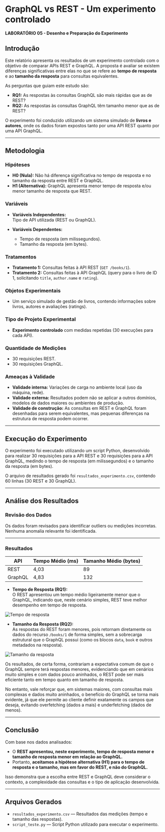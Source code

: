 # GraphQL vs REST - Um experimento controlado

**LABORATÓRIO 05 - Desenho e Preparação do Experimento**

## Introdução

Este relatório apresenta os resultados de um experimento controlado com o objetivo de comparar APIs REST e GraphQL. A proposta é avaliar se existem diferenças significativas entre elas no que se refere ao **tempo de resposta** e ao **tamanho da resposta** para consultas equivalentes.

As perguntas que guiam este estudo são:

- **RQ1:** As respostas às consultas GraphQL são mais rápidas que as de REST?
- **RQ2:** As respostas às consultas GraphQL têm tamanho menor que as de REST?

O experimento foi conduzido utilizando um sistema simulado de **livros e autores**, onde os dados foram expostos tanto por uma API REST quanto por uma API GraphQL.

---

## Metodologia

### Hipóteses

- **H0 (Nula):** Não há diferença significativa no tempo de resposta e no tamanho da resposta entre REST e GraphQL.
- **H1 (Alternativa):** GraphQL apresenta menor tempo de resposta e/ou menor tamanho de resposta que REST.

### Variáveis

- **Variáveis Independentes:**  
  Tipo de API utilizada (REST ou GraphQL).

- **Variáveis Dependentes:**  
  - Tempo de resposta (em milissegundos).  
  - Tamanho da resposta (em bytes).

### Tratamentos

- **Tratamento 1:** Consultas feitas à API REST (`GET /books/1`).
- **Tratamento 2:** Consultas feitas à API GraphQL (query para o livro de ID 1, solicitando `title`, `author.name` e `rating`).

### Objetos Experimentais

- Um serviço simulado de gestão de livros, contendo informações sobre livros, autores e avaliações (ratings).

### Tipo de Projeto Experimental

- **Experimento controlado** com medidas repetidas (30 execuções para cada API).

### Quantidade de Medições

- 30 requisições REST.  
- 30 requisições GraphQL.

### Ameaças à Validade

- **Validade interna:** Variações de carga no ambiente local (uso da máquina, rede).
- **Validade externa:** Resultados podem não se aplicar a outros domínios, modelos de dados maiores ou ambientes de produção.
- **Validade de construção:** As consultas em REST e GraphQL foram desenhadas para serem equivalentes, mas pequenas diferenças na estrutura de resposta podem ocorrer.

---

## Execução do Experimento

O experimento foi executado utilizando um script Python, desenvolvido para realizar 30 requisições para a API REST e 30 requisições para a API GraphQL, medindo o tempo de resposta (em milissegundos) e o tamanho da resposta (em bytes).

O arquivo de resultados gerado foi `resultados_experimento.csv`, contendo 60 linhas (30 REST e 30 GraphQL).

---

## Análise dos Resultados

### Revisão dos Dados

Os dados foram revisados para identificar outliers ou medições incorretas. Nenhuma anomalia relevante foi identificada.

---

### Resultados

| API      | Tempo Médio (ms) | Tamanho Médio (bytes) |
|-----------|-------------------|------------------------|
| REST      | 4,03              | 89                    |
| GraphQL   | 4,83              | 132                   |


- **Tempo de Resposta (RQ1):**  
 O REST apresentou um tempo médio ligeiramente menor que o GraphQL, indicando que, neste cenário simples, REST teve melhor desempenho em tempo de resposta.

![Tempo de resposta](https://github.com/user-attachments/assets/dad88f09-0f5f-4e4c-8623-0c2ecd8092d3)

- **Tamanho da Resposta (RQ2):**  
 As respostas do REST foram menores, pois retornam diretamente os dados do recurso `/books/1` de forma simples, sem a sobrecarga estrutural que o GraphQL possui (como os blocos `data`, `book` e outros metadados na resposta).

![Tamanho da resposta](https://github.com/user-attachments/assets/fe0fe6aa-2eef-4db0-a5b5-5a4557ae3b41)

Os resultados, de certa forma, contrariam a expectativa comum de que o GraphQL sempre terá respostas menores, evidenciando que em cenários muito simples e com dados pouco aninhados, o REST pode ser mais eficiente tanto em tempo quanto em tamanho de resposta.

No entanto, vale reforçar que, em sistemas maiores, com consultas mais complexas e dados muito aninhados, o benefício do GraphQL se torna mais evidente, já que ele permite ao cliente definir exatamente os campos que deseja, evitando overfetching (dados a mais) e underfetching (dados de menos).

---

## Conclusão

Com base nos dados analisados:
- O **REST apresentou, neste experimento, tempo de resposta menor e tamanho de resposta menor em relação ao GraphQL.**
- Portanto, **aceitamos a hipótese alternativa (H1) para o tempo de resposta e o tamanho, mas em favor do REST, e não do GraphQL.**

Isso demonstra que a escolha entre REST e GraphQL deve considerar o contexto, a complexidade das consultas e o tipo de aplicação desenvolvida.

---

## Arquivos Gerados

- `resultados_experimento.csv` — Resultados das medições (tempo e tamanho das respostas).
- `script_teste.py` — Script Python utilizado para executar o experimento.

